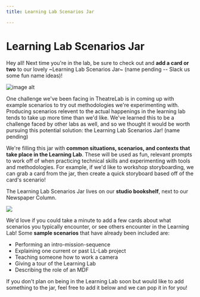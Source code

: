 ```yaml
---
title: Learning Lab Scenarios Jar

---
```


# Learning Lab Scenarios Jar
Hey all! Next time you're in the lab, be sure to check out and **add a card or two** to our lovely ~Learning Lab Scenarios Jar~ (name pending -- Slack us some fun name ideas)!

![image alt](https://files.slack.com/files-pri/T0HTW3H0V-F02GYQ5QA92/learning-lab-scenarios-jar.gif?pub_secret=6390845756)

One challenge we've been facing in TheatreLab is in coming up with example scenarios to try out methodologies we're experimenting with. Producing scenarios relevent to the actual happenings in the learning lab tends to take up more time than we'd like. We've learned this to be a challenge faced by other labs as well, and so we thought it would be worth pursuing this potential solution: the Learning Lab Scenarios Jar! (name pending)

We're filling this jar with **common situations, scenarios, and contexts that take place in the Learning Lab**. These will be used as fun, relevant prompts to work off of when practicing technical skills and experimenting with tools and methodologies. For example, if we'd like to workshop storyboarding, we can grab a card from the jar, then create a quick storyboard based off of the card's scenario!

The Learning Lab Scenarios Jar lives on our **studio bookshelf**, next to our Newspaper Column.

![](https://i.imgur.com/Ou5ywFD.jpg)


We'd love if you could take a minute to add a few cards about what scenarios you typically encounter, or see others encounter in the Learning Lab! Some **sample scenarios**  that have already been included are:
* Performing an intro-mission-sequence
* Explaining one current or past LL-Lab project
* Teaching someone how to work a camera
* Giving a tour of the Learning Lab
* Describing the role of an MDF


If you don't plan on being in the Learning Lab soon but would like to add something to the jar, feel free to add it below and we can pop it in for you!